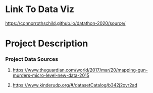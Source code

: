 
# Link To Data Viz
https://connorrothschild.github.io/datathon-2020/source/


# Project Description



### Project Data Sources

1. https://www.theguardian.com/world/2017/mar/20/mapping-gun-murders-micro-level-new-data-2015

2. https://www.kinderudp.org/#/datasetCatalog/b342j2xvr2ad